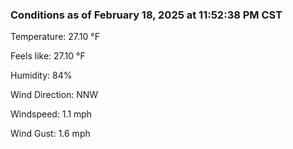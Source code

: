 ### Conditions as of February 18, 2025 at 11:52:38 PM CST 

Temperature: 27.10 &deg;F

Feels like: 27.10 &deg;F

Humidity: 84%

Wind Direction: NNW

Windspeed: 1.1 mph

Wind Gust: 1.6 mph

